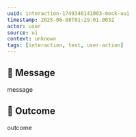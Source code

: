 ```yaml
---
uuid: interaction-1749346141003-mock-uui
timestamp: 2025-06-08T01:29:01.003Z
actor: user
source: ui
context: unknown
tags: [interaction, test, user-action]
---
```


## 💬 Message

message

## 🔄 Outcome

outcome
